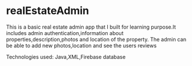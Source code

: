 # realEstateAdmin

This is a basic real estate admin app that I built for learning purpose.It includes admin authentication,information about properties,description,photos and location of the property.
The admin can be able to add new photos,location and see the users reviews

Technologies used: Java,XML,Firebase database
